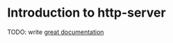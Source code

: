 # Introduction to http-server

TODO: write [great documentation](http://jacobian.org/writing/what-to-write/)
